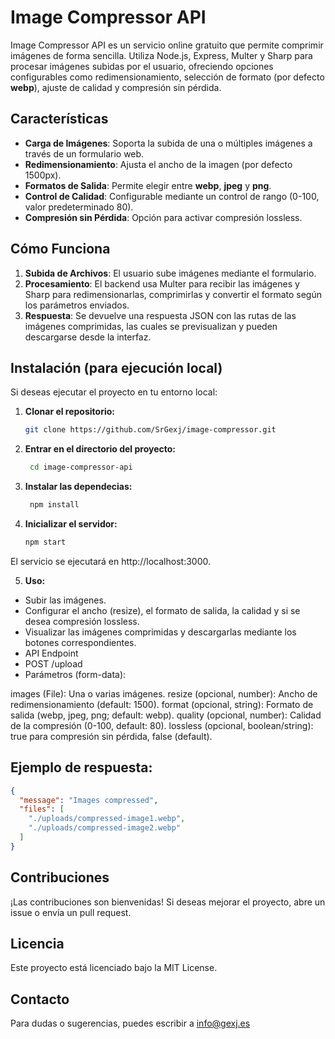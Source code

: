 # Image Compressor API

Image Compressor API es un servicio online gratuito que permite comprimir imágenes de forma sencilla. Utiliza Node.js, Express, Multer y Sharp para procesar imágenes subidas por el usuario, ofreciendo opciones configurables como redimensionamiento, selección de formato (por defecto **webp**), ajuste de calidad y compresión sin pérdida.

## Características

- **Carga de Imágenes**: Soporta la subida de una o múltiples imágenes a través de un formulario web.
- **Redimensionamiento**: Ajusta el ancho de la imagen (por defecto 1500px).
- **Formatos de Salida**: Permite elegir entre **webp**, **jpeg** y **png**.
- **Control de Calidad**: Configurable mediante un control de rango (0-100, valor predeterminado 80).
- **Compresión sin Pérdida**: Opción para activar compresión lossless.

## Cómo Funciona

1. **Subida de Archivos**: El usuario sube imágenes mediante el formulario.
2. **Procesamiento**: El backend usa Multer para recibir las imágenes y Sharp para redimensionarlas, comprimirlas y convertir el formato según los parámetros enviados.
3. **Respuesta**: Se devuelve una respuesta JSON con las rutas de las imágenes comprimidas, las cuales se previsualizan y pueden descargarse desde la interfaz.

## Instalación (para ejecución local)

Si deseas ejecutar el proyecto en tu entorno local:

1. **Clonar el repositorio:**
   ```bash
   git clone https://github.com/SrGexj/image-compressor.git

2. **Entrar en el directorio del  proyecto:**
   ```bash
    cd image-compressor-api

3. **Instalar las dependecias:**
   ```bash
    npm install 

4. **Inicializar el servidor:**
    ```bash
    npm start

El servicio se ejecutará en http://localhost:3000.

5. **Uso:**

 - Subir las imágenes.
 - Configurar el ancho (resize), el formato de salida, la calidad y si se desea compresión lossless.
 - Visualizar las imágenes comprimidas y descargarlas mediante los botones correspondientes.
 - API Endpoint
 - POST /upload
 - Parámetros (form-data):

images (File): Una o varias imágenes.
resize (opcional, number): Ancho de redimensionamiento (default: 1500).
format (opcional, string): Formato de salida (webp, jpeg, png; default: webp).
quality (opcional, number): Calidad de la compresión (0-100, default: 80).
lossless (opcional, boolean/string): true para compresión sin pérdida, false (default).

## Ejemplo de respuesta:

  ```json 
  {
    "message": "Images compressed",
    "files": [
      "./uploads/compressed-image1.webp",
      "./uploads/compressed-image2.webp"
    ]
  }
```
## Contribuciones
¡Las contribuciones son bienvenidas! Si deseas mejorar el proyecto, abre un issue o envía un pull request.

## Licencia
Este proyecto está licenciado bajo la MIT License.

## Contacto
Para dudas o sugerencias, puedes escribir a info@gexj.es